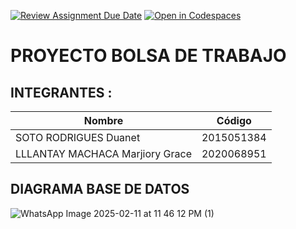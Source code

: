 [![Review Assignment Due Date](https://classroom.github.com/assets/deadline-readme-button-22041afd0340ce965d47ae6ef1cefeee28c7c493a6346c4f15d667ab976d596c.svg)](https://classroom.github.com/a/JlnjGag6)
[![Open in Codespaces](https://classroom.github.com/assets/launch-codespace-2972f46106e565e64193e422d61a12cf1da4916b45550586e14ef0a7c637dd04.svg)](https://classroom.github.com/open-in-codespaces?assignment_repo_id=18156436)

# PROYECTO BOLSA DE TRABAJO

## INTEGRANTES :

| Nombre | Código |
|--------|--------|
| SOTO RODRIGUES Duanet | 2015051384 |
| LLLANTAY MACHACA Marjiory Grace   | 2020068951 |

## DIAGRAMA BASE DE DATOS 

![WhatsApp Image 2025-02-11 at 11 46 12 PM (1)](https://github.com/user-attachments/assets/0df1217a-30b9-4802-919c-a069a42511e5)

